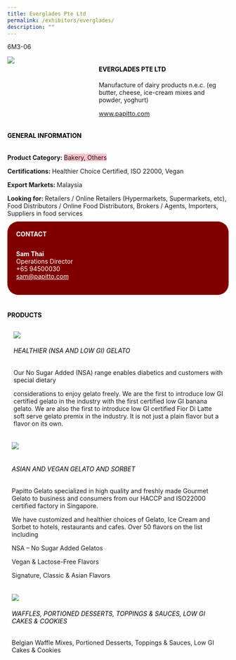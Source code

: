 ```yaml
---
title: Everglades Pte Ltd
permalink: /exhibitors/everglades/
description: ""
---
```

<head>
	<div class="flex-paragraph">
		<!--hi there! this is a comment and will provide you with instructional guides-->
		<!--insert booth number here!-->
		<p style="text-transform: uppercase">6M3-06</p></div>
			<div class="flex-container" style="display: flex; flex-wrap: wrap;">
				<!--insert DOWNLOAD link of company logo between the " marks!-->
			<div class="card sgds" style="flex: 1 1 40%; display: block;"><img src="https://drive.google.com/uc?id=1Q8MnCmF24PmmZATBIEYVlTVOf2-_fIqr&export=download"></div>
	<div class="card-sgds" style="flex: 1 1 58%; display: block; margin-left: 3px">
		<h4 style="text-transform: uppercase; color: black;"><!--insert the exhibitor's name between the <b> tags here--><b>Everglades Pte Ltd</b></h4><!--insert the exhibitor's description between the <p> tags here-->
		<p>Manufacture of dairy products n.e.c. (eg butter, cheese, ice-cream mixes and powder, yoghurt)</p>
		<!--insert the exhibitor's website link, making sure there is "https:// www." present please. make sure the entire https link goes in between the " marks-->
		<p><a href="https://www.papitto.com" target="_blank"><!--insert the www website link here (no need for https)-->www.papitto.com</a></p>
	</div>
</div>
</head>

<body>
	<h4 style="text-transform: uppercase; color: black;"><b>General Information</b></h4>
		<div class="flex-container" style="display: flex; flex-wrap: wrap;">
			<div class="card sgds" style="flex: 1 1 65%; display: block; align-self: stretch">
			<div class="flex-paragraph">
			<p><b>Product Category: </b><span style=" background-color: pink; border-radius: 10 px;"><!--insert the exhibitor's pdt cat between the <p> tags here-->Bakery, Others</span></p> 
				<p><b>Certifications: </b><!--insert all the exhibitor's certifications between the </b> and </p> here--> Healthier Choice Certified, ISO 22000, Vegan</p>
			<p><b>Export Markets: </b><!--insert all the exhibitor's export markets between the </b> and </p> here-->Malaysia</p>
			<p style="margin-bottom: 10px;"><b>Looking for: </b><!--insert all the exhibitor's potential business partners between the </b> and </p> here-->Retailers / Online Retailers (Hypermarkets, Supermarkets, etc), Food Distributors / Online Food Distributors, Brokers / Agents, Importers, Suppliers in food services</p>
			</div>
		</div>
		<div class="card sgds" style="flex: 1 1 35%; padding: 10px; display: block; background-color: maroon; border-radius: 25px; align-self: center;">
		<h4 style="color: white; margin-top: 10px; margin-left: 10px;">CONTACT</h4>
		<div class="flex-paragraph">
			<!--replace with exhibitor's: -->
			<p style="padding: 10px; color: white;"><b><!-- POC name-->Sam Thai</b><br><!-- designation-->Operations Director<br><!--contact number-->+65 94500030<br><!-- for linking purposes, insert their email after "mailto:"...--><a href="mailto:sam@papitto.com" style="color: white;"><!--...and also include the display email before </a> here-->sam@papitto.com</a></p>
		</div>
			</div>
		</div>
	<br>
		<h4 style="text-transform: uppercase; color: black;"><b>products</b></h4>
<div style="display: flex; flex-wrap: wrap;">
  <div class="card sgds" style="flex: 1 1 47%; margin: 10px; display: block;"><!--insert the exhibitor's DOWNLOAD image for product between the " marks here-->
	<div class="flex-image" style="display: block;"><img src="https://drive.google.com/uc?id=11e2sbw0XxsIjh2XdaoyMbqgEQt3zq-yF&export=download"></div>
	<div class="flex-paragraph">
		<h6 style="text-transform: uppercase; color: black;"><!--insert product name before </h6> and product description after <p>-->Healthier (NSA and Low GI) Gelato</h6>
		<p>Our No Sugar Added (NSA) range enables diabetics and customers with special dietary

considerations to enjoy gelato freely. We are the first to introduce low GI certified gelato in the industry with the first certified low GI banana gelato. We are also the first to introduce low GI certified Fior Di Latte soft serve gelato premix in the industry. It is not just a plain flavor but a flavor on its own.</p></div>
	</div>
		<div class="card sgds" style="flex: 1 1 47%; margin: 10px; display: block;">
		<div class="flex-image" style="display: block;"><img src="https://drive.google.com/uc?id=1st3NPPKYu7Zga8a7aEF9FCulSc0iDDcb&export=download"></div>
	<div class="flex-paragraph">
		<h6 style="text-transform: uppercase; color: black;">  
Asian and Vegan Gelato and Sorbet</h6>
		<p>Papitto Gelato specialized in high quality and freshly made Gourmet Gelato to business and consumers from our HACCP and ISO22000 certified factory in Singapore.

We have customized and healthier choices of Gelato, Ice Cream and Sorbet to hotels, restaurants and cafes. Over 50 flavors on the list including

NSA – No Sugar Added Gelatos

Vegan & Lactose-Free Flavors

Signature, Classic & Asian Flavors</p></div>
	</div>
		<div class="card sgds" style="flex: 1 1 47%; margin: 10px; display: block;">
		<div class="flex-image" style="display: block;"><img src="https://drive.google.com/uc?id=17avg1h6nFx6MKDX21Nj40_eXW3405AxG&export=download"></div>
	<div class="flex-paragraph">
		<h6 style="text-transform: uppercase; color: black;">Waffles, Portioned Desserts, Toppings & Sauces, Low GI Cakes & Cookies</h6>
		<p>Belgian Waffle Mixes, Portioned Desserts, Toppings & Sauces, Low GI Cakes & Cookies</p></div>
		</div>
	</div>
</body>